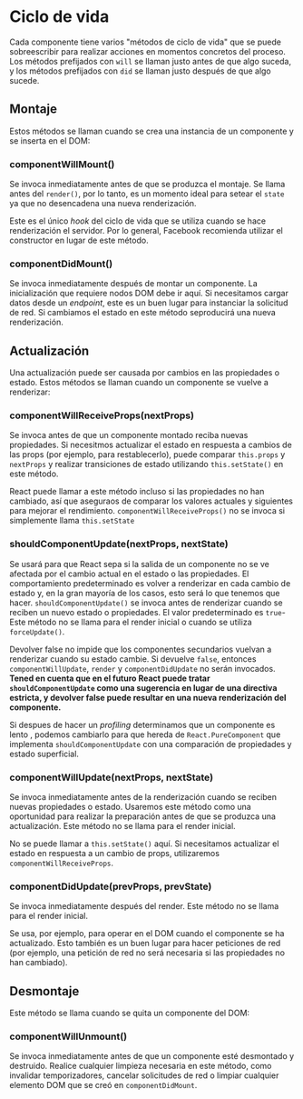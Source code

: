 # Ciclo de vida

Cada componente tiene varios "métodos de ciclo de vida" que se puede sobreescribir para realizar acciones en momentos concretos del proceso. Los métodos prefijados con `will` se llaman justo antes de que algo suceda, y los métodos prefijados con `did` se llaman justo después de que algo sucede.

## Montaje
Estos métodos se llaman cuando se crea una instancia de un componente y se inserta en el DOM:

### componentWillMount()
Se invoca inmediatamente antes de que se produzca el montaje. Se llama antes del `render()`, por lo tanto, es un momento ideal para setear el `state` ya que no desencadena una nueva renderización. 

Este es el único *hook* del ciclo de vida que se utiliza cuando se hace renderización el servidor. Por lo general, Facebook recomienda utilizar el constructor en lugar de este método.
### componentDidMount()
Se invoca inmediatamente después de montar un componente. La inicialización que requiere nodos DOM debe ir aquí. Si necesitamos cargar datos desde un *endpoint*, este es un buen lugar para instanciar la solicitud de red. Si cambiamos el estado en este método seproducirá una nueva renderización.

## Actualización
Una actualización puede ser causada por cambios en las propiedades o estado. Estos métodos se llaman cuando un componente se vuelve a renderizar:

### componentWillReceiveProps(nextProps)
Se invoca antes de que un componente montado reciba nuevas propiedades. Si necesitmos actualizar el estado en respuesta a cambios de las props (por ejemplo, para restablecerlo), puede comparar `this.props` y `nextProps` y realizar transiciones de estado utilizando `this.setState()` en este método. 

React puede llamar a este método incluso si las propiedades no han cambiado, así que aseguraos de comparar los valores actuales y siguientes para mejorar el rendimiento. `componentWillReceiveProps()` no se invoca si simplemente llama `this.setState`

### shouldComponentUpdate(nextProps, nextState)

Se usará para que React sepa si la salida de un componente no se ve afectada por el cambio actual en el estado o las propiedades. El comportamiento predeterminado es volver a renderizar en cada cambio de estado y, en la gran mayoría de los casos, esto será lo que tenemos que hacer. `shouldComponentUpdate()` se invoca antes de renderizar cuando se reciben un nuevo estado o propiedades. El valor predeterminado es `true`- Este método no se llama para el render inicial o cuando se utiliza `forceUpdate()`.

Devolver false no impide que los componentes secundarios vuelvan a renderizar cuando su estado cambie. Si devuelve `false`, entonces `componentWillUpdate`, `render` y `componentDidUpdate` no serán invocados. **Tened en cuenta que en el futuro React puede tratar `shouldComponentUpdate` como una sugerencia en lugar de una directiva estricta, y devolver false puede resultar en una nueva renderización del componente.**

Si despues de hacer un *profiling* determinamos que un componente es lento , podemos cambiarlo para que hereda de `React.PureComponent` que implementa `shouldComponentUpdate` con una comparación de propiedades y estado superficial.

### componentWillUpdate(nextProps, nextState)

Se invoca inmediatamente antes de la renderización cuando se reciben nuevas propiedades o estado. Usaremos este método como una oportunidad para realizar la preparación antes de que se produzca una actualización. Este método no se llama para el render inicial.

No se puede llamar a `this.setState()` aquí. Si necesitamos actualizar el estado en respuesta a un cambio de props, utilizaremos `componentWillReceiveProps`.

### componentDidUpdate(prevProps, prevState)

Se invoca inmediatamente después del render. Este método no se llama para el render inicial.

Se usa, por ejemplo, para operar en el DOM cuando el componente se ha actualizado. Esto también es un buen lugar para hacer peticiones de red (por ejemplo, una petición de red no será necesaria si las propiedades no han cambiado).

## Desmontaje
Este método se llama cuando se quita un componente del DOM:

### componentWillUnmount()

Se invoca inmediatamente antes de que un componente esté desmontado y destruido. Realice cualquier limpieza necesaria en este método, como invalidar temporizadores, cancelar solicitudes de red o limpiar cualquier elemento DOM que se creó en `componentDidMount`.